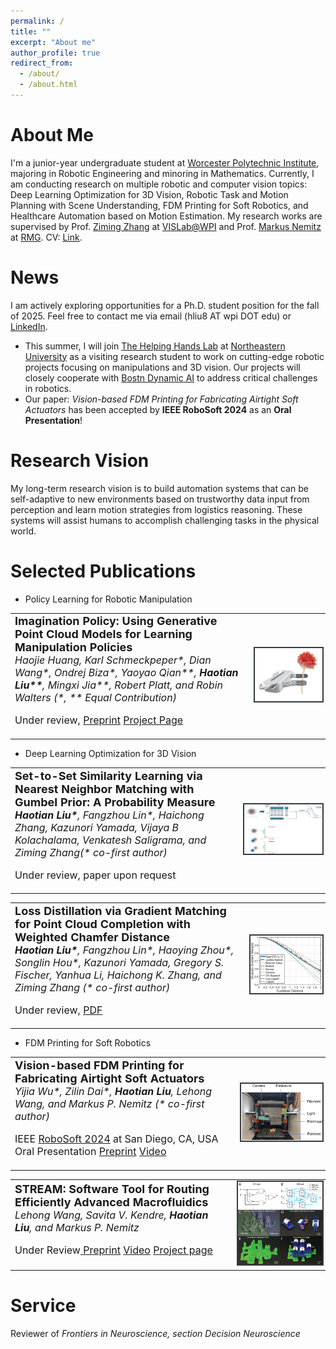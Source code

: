 ```yaml
---
permalink: /
title: ""
excerpt: "About me"
author_profile: true
redirect_from: 
  - /about/
  - /about.html
---
```


# About Me

I'm a junior-year undergraduate student at [Worcester Polytechnic Institute](https://www.wpi.edu/), majoring in Robotic Engineering and minoring in Mathematics. Currently, I am conducting research on multiple robotic and computer vision topics: Deep Learning Optimization for 3D Vision, Robotic Task and Motion Planning with Scene Understanding, FDM Printing for Soft Robotics, and Healthcare Automation based on Motion Estimation. My research works are supervised by Prof. [Ziming Zhang](https://www.wpi.edu/people/faculty/zzhang15) at [VISLab@WPI](https://zhang-vislab.github.io/) and Prof. [Markus Nemitz](https://www.wpi.edu/people/faculty/mnemitz) at [RMG](https://wp.wpi.edu/roboticmaterialsgroup/). CV: [Link](https://Andyliu7081.github.io/files/Haotian_Liu_CV.pdf).

# News

I am actively exploring opportunities for a Ph.D. student position for the fall of 2025. Feel free to contact me via email (hliu8 AT wpi DOT edu) or [LinkedIn](https://www.linkedin.com/in/haotian-sean-liu-414178251/).
- This summer, I will join [The Helping Hands Lab](https://www2.ccs.neu.edu/research/helpinghands/) at [Northeastern University](https://www.northeastern.edu/) as a visiting research student to work on cutting-edge robotic projects focusing on manipulations and 3D vision. Our projects will closely cooperate with [Bostn Dynamic AI](https://theaiinstitute.com/about) to address critical challenges in robotics.
- Our paper: *Vision-based FDM Printing for Fabricating Airtight Soft Actuators* has been accepted by **IEEE RoboSoft 2024** as an **Oral Presentation**!

# Research Vision

My long-term research vision is to build automation systems that can be self-adaptive to new environments based on trustworthy data input from perception and learn motion strategies from logistics reasoning. These systems will assist humans to accomplish challenging tasks in the physical world.

# Selected Publications

- Policy Learning for Robotic Manipulation
<table style="border: none">
  <tr>
    <td style="border: none">
      <b style="font-size: 18px;">Imagination Policy: Using Generative Point Cloud Models for Learning Manipulation Policies</b><br>
      <i style="font-size: 16px;">Haojie Huang, Karl Schmeckpeper*, Dian Wang*, Ondrej Biza*, Yaoyao Qian**, <strong>Haotian Liu**</strong>, Mingxi Jia**, Robert Platt, and Robin Walters (*, ** Equal Contribution)</i> <p style="font-size: 16px;">Under review, <a href="https://arxiv.org/abs/2406.11740">Preprint</a> <a href="https://haojhuang.github.io/imagine_page/">Project Page</a></p>
    </td>
    <td style="border: none">
      <img src="images/grasp_flower.png" style ="width: 500px; height: auto; align: right; border: #343a40 2px solid;">
    </td>
  </tr>
</table>

- Deep Learning Optimization for 3D Vision
<table style="border: none">
  <tr>
    <td style="border: none">
      <b style="font-size: 18px;">Set-to-Set Similarity Learning via Nearest Neighbor Matching with Gumbel Prior: A Probability Measure</b><br>
      <i style="font-size: 16px;"><strong>Haotian Liu*</strong>, Fangzhou Lin*, Haichong Zhang, Kazunori Yamada, Vijaya B Kolachalama, Venkatesh Saligrama, and Ziming Zhang(* co-first author)</i> <p style="font-size: 16px;">Under review, paper upon request</p>
    </td>
    <td style="border: none">
      <img src="images/eccv_fig1.png" style ="width: 500px; height: auto; align: right; border: #343a40 2px solid;">
    </td>
  </tr>
</table>

<table style="border: none">
  <tr>
    <td style="border: none">
      <b style="font-size: 18px;">Loss Distillation via Gradient Matching for Point Cloud Completion with Weighted Chamfer Distance</b><br>
      <i style="font-size: 16px;"><strong>Haotian Liu*</strong>, Fangzhou Lin*, Haoying Zhou*, Songlin Hou*, Kazunori Yamada, Gregory S. Fischer, Yanhua Li, Haichong K. Zhang, and Ziming Zhang (* co-first author)</i> <p style="font-size: 16px;">Under review, <a href="https://Andyliu7081.github.io/files/Loss_Distillation_via_Gradient_Matching.pdf">PDF</a></p>
    </td>
    <td style="border: none">
      <img src="images/cvpr_new.png" style ="width: 500px; height: auto; align: right; border: #343a40 2px solid;">
    </td>
  </tr>
</table>

- FDM Printing for Soft Robotics
<table style = "border: none">
  <tr>
    <td style = "border: none">
      <b style="font-size: 18px;">Vision-based FDM Printing for Fabricating Airtight Soft Actuators</b><br>
      <i style="font-size: 16px;">Yijia Wu*, Zilin Dai*, <strong>Haotian Liu</strong>, Lehong Wang, and Markus P. Nemitz (* co-first author)</i>
      <p style="font-size: 16px;">IEEE <a href="https://softroboticsconference.org/">RoboSoft 2024</a> at San Diego, CA, USA Oral Presentation <a href="https://arxiv.org/abs/2312.01135">Preprint</a> <a href="https://youtu.be/6YeycaHmTKA?si=JdO5hQ1yYYJmbH4s">Video</a></p>
    </td>
    <td>
      <img src="images/roboSoft_2024.png" style ="width: 300px; height: auto; align: right; border: #343a40 2px solid;">
    </td>
  </tr>
</table>

<table style = "border: none">
  <tr>
    <td style = "border: none">
      <b style="font-size: 18px;">STREAM: Software Tool for Routing Efficiently Advanced Macrofluidics</b><br>
      <i style="font-size: 16px;">Lehong Wang, Savita V. Kendre, <strong>Haotian Liu</strong>, and Markus P. Nemitz</i>
      <p style="font-size: 16px;">Under Review<a href="https://arxiv.org/abs/2312.01130"> Preprint</a> <a href="https://youtu.be/Q5BHOogOOLo?si=KBZuP8HilYL4oS0P">Video</a> <a href="https://lehong-wang.github.io//_projects/fluidic_circuits.html">Project page</a></p>
    </td>
    <td style = "border: none">
      <img src="images/STREAM_ICRA_new.png" style ="width: 300px; height: auto; align: right; border: #343a40 2px solid;">
    </td>
  </tr>
</table>

# Service

Reviewer of *Frontiers in Neuroscience, section Decision Neuroscience*
